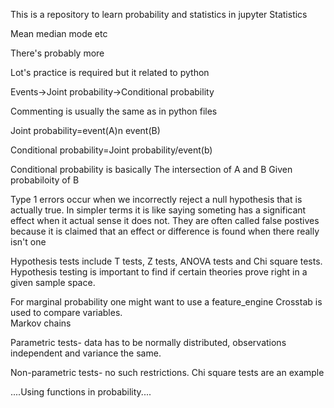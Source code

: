 This is a repository to learn probability and statistics in jupyter
Statistics 

Mean median mode etc

There's probably more

Lot's practice is required but it related to python <br>

Events->Joint probability->Conditional probability

Commenting is usually the same as in python files 

Joint probability=event(A)n event(B)

Conditional probability=Joint probability/event(b)

Conditional probability is basically The intersection of A and B Given probabiloity of B

Type 1 errors occur when we incorrectly reject a null hypothesis that is actually true. In simpler terms it is like saying someting has a significant effect when it actual sense it does not. They are often called false postives because it is claimed that an effect or difference is found when there really isn't one

Hypothesis tests include T tests, Z tests, ANOVA tests  and  Chi square tests.<br>
Hypothesis testing is important to find if certain theories prove right in a given sample space.<br>


For marginal probability one might want to use a feature_engine
Crosstab is used to compare variables.<br>
Markov chains


Parametric tests- data has to be normally distributed, observations independent and variance the same.

Non-parametric tests- no such restrictions. Chi square tests are an example

....Using functions in probability....